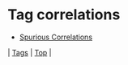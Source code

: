 <!--
title: Tag correlations
date: 2020-06-28T15:26:59.652Z
tags:
-->
# Tag correlations

 * [Spurious Correlations](89149123525.md)

| [Tags](tags.md) | [Top](index.md) |
